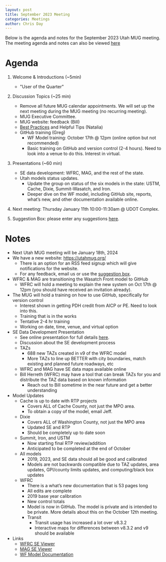 ```yaml
---
layout: post
title: September 2023 Meeting
categories: Meetings
author: Chris Day
---
```


Below is the agenda and notes for the September 2023 Utah MUG meeting. The meeting agenda and notes can also be viewed [here](https://docs.google.com/document/d/1INjGpaTnoyNo5jwV2wH1SD8sooiiuDyAiZdpoRF9ekA/edit)

# Agenda

1. Welcome & Introductions (~5min)
   - "User of the Quarter"

2. Discussion Topics (~25 min)

   - Remove all future MUG calendar appointments. We will set up the next meeting during the MUG meeting (no recurring meeting).
   - MUG Executive Committee.
   - MUG website: feedback (Bill)
   - [Best Practices](https://docs.google.com/spreadsheets/d/1chQ7D8hAQuFVv478rdDLal3MjjM0R-zsp9aYvOIezrE/edit#gid=0) and Helpful Tips (Natalia)
   - GitHub training (Greg)
      - WF Model training: October 17th @ 12pm (online option but not recommended)
      - Basic training on GitHub and version control (2-4 hours). Need to look into a venue to do this. Interest in virtual. 

3. Presentations (~60 min)
    
   - SE data development: WFRC, MAG, and the rest of the state.
   - Utah models status updates.
      - Update the group on status of the six models in the state: USTM, Cache, Dixie, Summit-Wasatch, and Iron.
      - Deeper dive on the WF model, including GitHub site, reports, what’s new, and other documentation available online.

4. Next meeting: Thursday January 11th 10:00-11:30am @ UDOT Complex.

5. Suggestion Box: please enter any suggestions [here](https://docs.google.com/forms/d/e/1FAIpQLSeDrhBnu1zuc2MvGWOlZ1q85KSoE-NXFUH-Oc9id567GtV6Ow/viewform). 

# Notes

- Next Utah MUG meeting will be January 18th, 2024
- We have a new website: https://utahmug.org/
   - There is an option for an RSS feed signup which will give notifications for the website.
   - For any feedback, email us or use the [suggestion box](https://docs.google.com/forms/d/e/1FAIpQLSeDrhBnu1zuc2MvGWOlZ1q85KSoE-NXFUH-Oc9id567GtV6Ow/viewform).
- WFRC & MAG are transitioning the Wasatch Front model to GitHub
   - WFRC will hold a meeting to explain the new system on Oct 17th @ 12pm (you should have received an invitation already).
- The MUG will hold a training on how to use GitHub, specifically for version control
   - Interest shown in getting PDH credit from AICP or PE. Need to look into this.
   - Training that is in the works
   - Tentative 2-4 hr training
   - Working on date, time, venue, and virtual option
- SE Data Development Presentation
   - See online presentation for full details [here](https://docs.google.com/presentation/d/1115Fp97oPomuwhXzqj0yGPV3The5uPWlI1Jp2whvnhM/edit#slide=id.p).
   - Discussion about the SE development process
   - TAZs
      - 688 new TAZs created in v9 of the WFRC model
      - More TAZs to line up BETTER with city boundaries, match existing and planned future roadways, etc
   - WFRC and MAG have SE data maps available online
   - Bill Herreth (WFRC) may have a tool that can break TAZs for you and distribute the TAZ data based on known information
      - Reach out to Bill sometime in the near future and get a better understanding
- Model Updates
   - Cache is up to date with RTP projects
      - Covers ALL of Cache County, not just the MPO area.
      - To obtain a copy of the model, email Jeff.
   - Dixie
      - Covers ALL of Washington County, not just the MPO area
      - Updated SE and RTP
      - Should be completely up to date soon
   - Summit, Iron, and USTM
      - Now starting final RTP review/addition
      - Anticipated to be completed at the end of October
   - All models
      - 2019, 2023, and SE data should all be good and calibrated
      - Models are not backwards compatible due to TAZ updates, area updates, GPI/county limits updates, and computing/black box updates
   - WFRC
      - There is a what’s new documentation that is 53 pages long
      - All edits are complete
      - 2019 base year calibration
      - New control totals
      - Model is now in GitHub. The model is private and is intended to be private. More details about this on the October 12th meeting.
      - Transit
         - Transit usage has increased a lot over v8.3.2
         - Interactive maps for differences between v8.3.2 and v9 should be available
- Links
   - [WFRC SE Viewer](https://wfrc.org/household-job-forecast-map/)
   - [MAG SE Viewer](https://mountainland.maps.arcgis.com/apps/dashboards/0a544d3da4714db2afdb9460d47275ab)
   - [WF Model Documentation](https://wfrc.org/wftdm-docs/)





